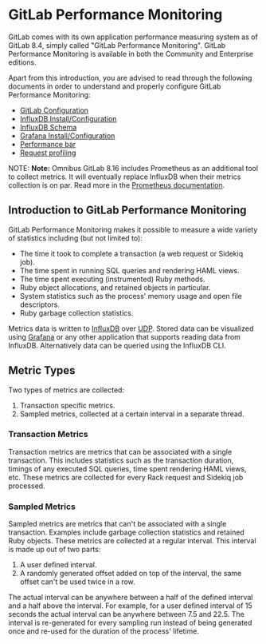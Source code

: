 # GitLab Performance Monitoring

GitLab comes with its own application performance measuring system as of GitLab
8.4, simply called "GitLab Performance Monitoring". GitLab Performance Monitoring is available in both the
Community and Enterprise editions.

Apart from this introduction, you are advised to read through the following
documents in order to understand and properly configure GitLab Performance Monitoring:

- [GitLab Configuration](gitlab_configuration.md)
- [InfluxDB Install/Configuration](influxdb_configuration.md)
- [InfluxDB Schema](influxdb_schema.md)
- [Grafana Install/Configuration](grafana_configuration.md)
- [Performance bar](performance_bar.md)
- [Request profiling](request_profiling.md)

NOTE: **Note:**
Omnibus GitLab 8.16 includes Prometheus as an additional tool to collect
metrics. It will eventually replace InfluxDB when their metrics collection is
on par. Read more in the [Prometheus documentation](../../high_availability/prometheus/index.md).

## Introduction to GitLab Performance Monitoring

GitLab Performance Monitoring makes it possible to measure a wide variety of statistics
including (but not limited to):

- The time it took to complete a transaction (a web request or Sidekiq job).
- The time spent in running SQL queries and rendering HAML views.
- The time spent executing (instrumented) Ruby methods.
- Ruby object allocations, and retained objects in particular.
- System statistics such as the process' memory usage and open file descriptors.
- Ruby garbage collection statistics.

Metrics data is written to [InfluxDB][influxdb] over [UDP][influxdb-udp]. Stored
data can be visualized using [Grafana][grafana] or any other application that
supports reading data from InfluxDB. Alternatively data can be queried using the
InfluxDB CLI.

## Metric Types

Two types of metrics are collected:

1. Transaction specific metrics.
1. Sampled metrics, collected at a certain interval in a separate thread.

### Transaction Metrics

Transaction metrics are metrics that can be associated with a single
transaction. This includes statistics such as the transaction duration, timings
of any executed SQL queries, time spent rendering HAML views, etc. These metrics
are collected for every Rack request and Sidekiq job processed.

### Sampled Metrics

Sampled metrics are metrics that can't be associated with a single transaction.
Examples include garbage collection statistics and retained Ruby objects. These
metrics are collected at a regular interval. This interval is made up out of two
parts:

1. A user defined interval.
1. A randomly generated offset added on top of the interval, the same offset
   can't be used twice in a row.

The actual interval can be anywhere between a half of the defined interval and a
half above the interval. For example, for a user defined interval of 15 seconds
the actual interval can be anywhere between 7.5 and 22.5. The interval is
re-generated for every sampling run instead of being generated once and re-used
for the duration of the process' lifetime.

[influxdb]: https://influxdata.com/time-series-platform/influxdb/
[influxdb-udp]: https://docs.influxdata.com/influxdb/v0.9/write_protocols/udp/
[grafana]: http://grafana.org/
